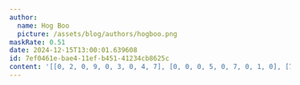 ```yaml
---
author:
  name: Hog Boo
  picture: /assets/blog/authors/hogboo.png
maskRate: 0.51
date: 2024-12-15T13:00:01.639608
id: 7ef0461e-bae4-11ef-b451-41234cb8625c
content: '[[0, 2, 0, 9, 0, 3, 0, 4, 7], [0, 0, 0, 5, 0, 7, 0, 1, 0], [7, 0, 0, 0, 0, 0, 3, 0, 9], [4, 0, 0, 0, 9, 0, 5, 3, 1], [9, 0, 0, 1, 7, 4, 6, 2, 8], [0, 6, 8, 0, 0, 5, 0, 7, 0], [8, 0, 0, 7, 0, 0, 0, 0, 0], [0, 4, 7, 3, 6, 0, 0, 0, 2], [2, 0, 1, 4, 5, 8, 0, 0, 3]]'
---
```

